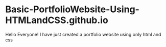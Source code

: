 # Basic-PortfolioWebsite-Using-HTMLandCSS.github.io
Hello Everyone! I have just created a portfolio website using only html and css
